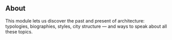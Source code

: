 ## About

This module lets us discover the past and present of architecture: typologies, biographies, styles, city structure — and ways to speak about all these topics.